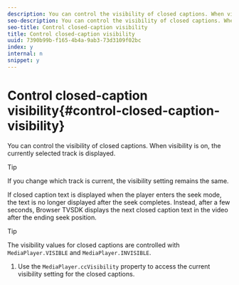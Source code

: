 ```yaml
---
description: You can control the visibility of closed captions. When visibility is on, the currently selected track is displayed.
seo-description: You can control the visibility of closed captions. When visibility is on, the currently selected track is displayed.
seo-title: Control closed-caption visibility
title: Control closed-caption visibility
uuid: 7390b99b-f165-4b4a-9ab3-73d3109f02bc
index: y
internal: n
snippet: y
---
```


# Control closed-caption visibility{#control-closed-caption-visibility}

You can control the visibility of closed captions. When visibility is on, the currently selected track is displayed.

>[!TIP]
>
>If you change which track is current, the visibility setting remains the same.

If closed caption text is displayed when the player enters the seek mode, the text is no longer displayed after the seek completes. Instead, after a few seconds, Browser TVSDK displays the next closed caption text in the video after the ending seek position. 

>[!TIP]
>
>The visibility values for closed captions are controlled with `MediaPlayer.VISIBLE` and `MediaPlayer.INVISIBLE`.

1. Use the `MediaPlayer.ccVisibility` property to access the current visibility setting for the closed captions.

